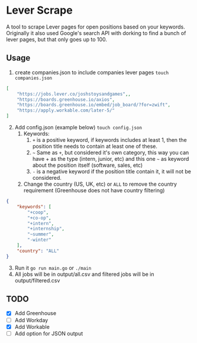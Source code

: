 # Lever Scrape

A tool to scrape Lever pages for open positions based on your keywords. Originally it also used Google's search API with dorking to find a bunch of lever pages, but that only goes up to 100.

## Usage
1. create companies.json to include companies lever pages `touch companies.json`
```json
[
    "https://jobs.lever.co/joshstoysandgames",,
    "https://boards.greenhouse.io/axios",
    "https://boards.greenhouse.io/embed/job_board/?for=zwift",
    "https://apply.workable.com/later-5/"
]
```
2. Add config.json (example below) `touch config.json`
    1. Keywords:
        1. `+` is a positive keyword, if keywords includes at least 1, then the position title needs to contain at least one of these.
        2. `~` Same as `+`, but considered it's own category, this way you can have + as the type (intern, junior, etc) and this one `~` as keyword about the position itself (software, sales, etc)
        3. `-` is a negative keyword if the position title contain it, it will not be considered.
    2. Change the country (US, UK, etc) or `ALL` to remove the country requirement (Greenhouse does not have country filtering)
```json
{
    "keywords": [
        "+coop",
        "+co-op",
        "+intern",
        "+internship",
        "~summer",
        "-winter"
    ],
    "country": "ALL"
}
```
3. Run it `go run main.go` or `./main`
4. All jobs will be in output/all.csv and filtered jobs will be in output/filtered.csv

## TODO
- [x] Add Greenhouse
- [ ] Add Workday
- [x] Add Workable
- [ ] Add option for JSON output
